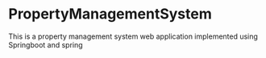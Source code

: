 # PropertyManagementSystem
This is a property management system web application implemented using Springboot and spring 
